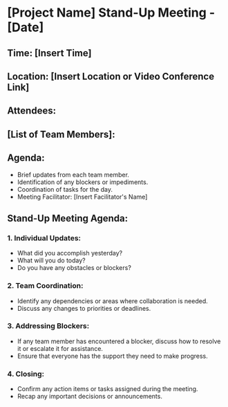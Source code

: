 # [Project Name] Stand-Up Meeting - [Date]

## Time: [Insert Time]
## Location: [Insert Location or Video Conference Link]

## Attendees:

## [List of Team Members]:

## Agenda:

- Brief updates from each team member.
- Identification of any blockers or impediments.
- Coordination of tasks for the day.
- Meeting Facilitator: [Insert Facilitator's Name]

## Stand-Up Meeting Agenda:

### 1. Individual Updates:

- What did you accomplish yesterday?
- What will you do today?
- Do you have any obstacles or blockers?
### 2. Team Coordination:

- Identify any dependencies or areas where collaboration is needed.
- Discuss any changes to priorities or deadlines.
### 3. Addressing Blockers:

- If any team member has encountered a blocker, discuss how to resolve it or escalate it for assistance.
- Ensure that everyone has the support they need to make progress.
### 4. Closing:

- Confirm any action items or tasks assigned during the meeting.
- Recap any important decisions or announcements.
